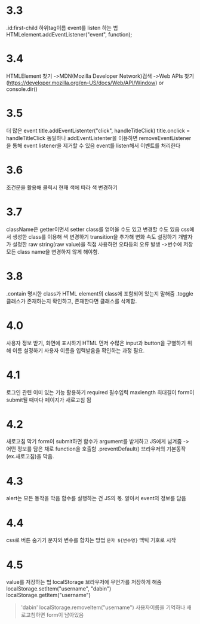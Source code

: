 # 3.3
.id:first-child 하위tag이름
event를 listen 하는 법
HTMLelement.addEventListener("event", function);

# 3.4
HTMLElement 찾기
->MDN(Mozilla Developer Network)검색
->Web APIs 찾기
(https://developer.mozilla.org/en-US/docs/Web/API/Window)
or
console.dir()

# 3.5
더 많은 event
title.addEventListenter("click", handleTitleClick)
title.onclick = handleTitleClick
동일하나
addEventListenter을 이용하면 removeEventListener을 통해 event listener을 제거할 수 있음
event를 listen해서 이벤트를 처리한다

# 3.6
조건문을 활용해 클릭시 현재 색에 따라 색 변경하기

# 3.7
className은 getter이면서 setter
class를 얻어올 수도 있고 변경할 수도 있음
css에서 생성한 class를 이용해 색 변경하기
transition을 추가해 변화 속도 설정하기
개발자가 설정한 raw string(raw value)을 직접 사용하면 오타등의 오류 발생
->변수에 저장
모든 class name을 변경하지 않게 해야함.

# 3.8
.contain 명시한 class가 HTML element의 class에 포함되어 있는지 말해줌
.toggle 클래스가 존재하는지 확인하고, 존재한다면 클래스를 삭제함.

# 4.0
사용자 정보 받기, 화면에 표시하기
HTML 먼저
수많은 input과 button을 구별하기 위해 이름 설정하기
사용자 이름을 입력받음을 확인하는 과정 필요.

# 4.1
로그인 관련 이미 있는 기능 활용하기
required 필수입력
maxlength 최대길이
form이 submit될 때마다 페이지가 새로고침 됨

# 4.2
새로고침 막기
form이 submit하면 함수가 argument를 받게하고 JS에게 넘겨줌
-> 어떤 정보를 담은 채로 function을 호출함
.preventDefault() 브라우저의 기본동작(ex.새로고침)을 막음.

# 4.3
alert는 모든 동작을 막음
함수를 실행하는 건 JS의 몫. 알아서 event의 정보를 담음

# 4.4
css로 버튼 숨기기
문자와 변수를 합치는 방법
`문자 ${변수명}` 백틱 기호로 시작

# 4.5
value를 저장하는 법 localStorage 브라우저에 무언가를 저장하게 해줌
localStorage.setItem("username", "dabin")
localStorage.getItem("username")
>'dabin'
localStorage.removeItem("username")
사용자이름을 기억하나 새로고침하면 form이 남아있음